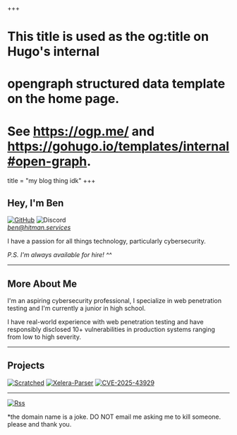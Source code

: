 +++
# This title is used as the og:title on Hugo's internal
# opengraph structured data template on the home page.
# See https://ogp.me/ and https://gohugo.io/templates/internal#open-graph.
title = "my blog thing idk"
+++
## Hey, I'm Ben

[![GitHub](https://img.shields.io/badge/github-%23121011.svg?style=for-the-badge&logo=github&logoColor=white)](https://github.com/0xBenCantCode)
![Discord](https://img.shields.io/badge/Discord-%235865F2.svg?style=for-the-badge&logo=discord&logoColor=white)  
[*ben@hitman.services*](mailto:ben@hitman.services)

I have a passion for all things technology, particularly cybersecurity.

*P.S. I'm always available for hire! ^^*

---
## More About Me

I'm an aspiring cybersecurity professional, I specialize in web penetration testing and I'm currently a junior in high school.

I have real-world experience with web penetration testing and have responsibly disclosed 10+ vulnerabilities in production systems ranging from low to high severity.

---

## Projects

[![__*Scratched*__](https://github-readme-stats.vercel.app/api/pin/?username=0xbencantcode&repo=scratched&show_icons=True&theme=apprentice&card_width=380)](https://github.com/0xBenCantCode/Scratched)
[![__*Xelera-Parser*__](https://github-readme-stats.vercel.app/api/pin/?username=0xbencantcode&repo=xelera-parser&show_icons=True&theme=apprentice&card_width=380)](https://github.com/0xBenCantCode/Xelera-Parser) 
[![__*CVE-2025-43929*__](https://github-readme-stats.vercel.app/api/pin/?username=0xbencantcode&repo=CVE-2025-43929&show_icons=True&theme=apprentice&card_width=380)](https://github.com/0xBenCantCode/CVE-2025-43929) 


---

[![Rss](https://img.shields.io/badge/rss-F88900?style=for-the-badge&logo=rss&logoColor=white)](https://hitman.services/index.xml)

*the domain name is a joke. DO NOT email me asking me to kill someone. please and thank you.
